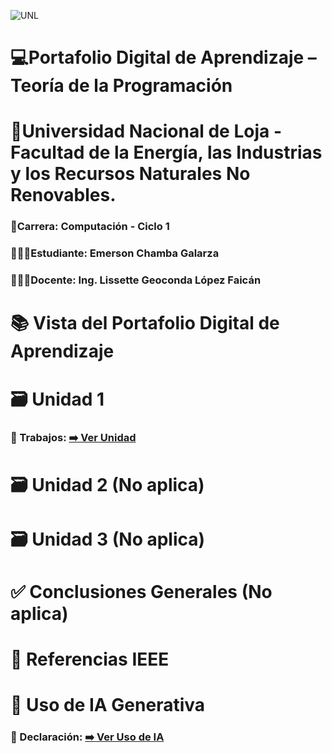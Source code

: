 ![UNL](https://unl.edu.ec/sites/default/files/galeria/2022/02/c.jpg)
# 💻Portafolio Digital de Aprendizaje – Teoría de la Programación
# 📍Universidad Nacional de Loja - Facultad de la Energía, las Industrias y los Recursos Naturales No Renovables.
### 📕Carrera: Computación - Ciclo 1
### 👨🏻‍🎓Estudiante: Emerson Chamba Galarza
### 👩🏻‍🏫Docente: Ing. Lissette Geoconda López Faicán 


# 📚 Vista del Portafolio Digital de Aprendizaje

# 🗃️ Unidad 1
### 📑 Trabajos: [➡️ Ver Unidad](unidad1.md)

# 🗃️ Unidad 2 (No aplica)

# 🗃️ Unidad 3 (No aplica)

# ✅ Conclusiones Generales (No aplica)

# 📖 Referencias IEEE

# 🤖 Uso de IA Generativa
### 🔑 Declaración: [➡️ Ver Uso de IA](usodeia.md)
